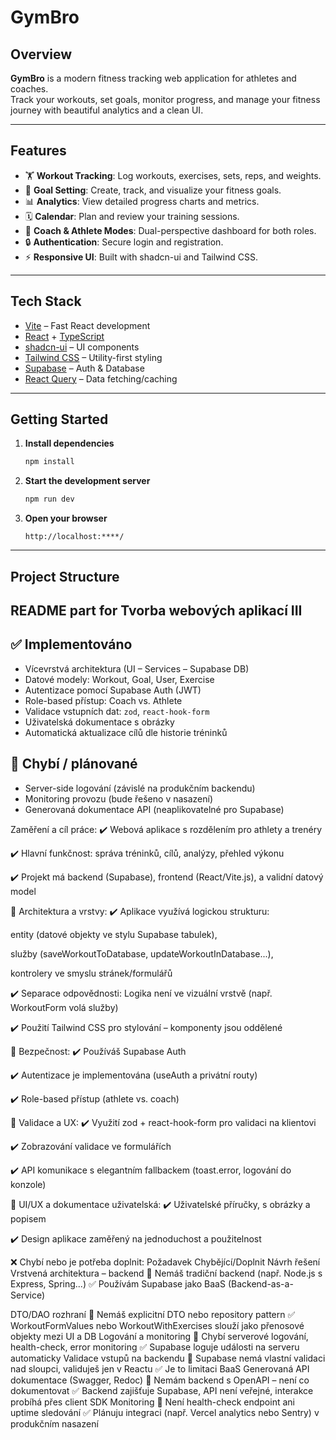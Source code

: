 # GymBro

## Overview

**GymBro** is a modern fitness tracking web application for athletes and coaches.  
Track your workouts, set goals, monitor progress, and manage your fitness journey with beautiful analytics and a clean UI.

---

## Features

- 🏋️ **Workout Tracking**: Log workouts, exercises, sets, reps, and weights.
- 🎯 **Goal Setting**: Create, track, and visualize your fitness goals.
- 📊 **Analytics**: View detailed progress charts and metrics.
- 🗓️ **Calendar**: Plan and review your training sessions.
- 👥 **Coach & Athlete Modes**: Dual-perspective dashboard for both roles.
- 🔒 **Authentication**: Secure login and registration.
- ⚡ **Responsive UI**: Built with shadcn-ui and Tailwind CSS.

---

## Tech Stack

- [Vite](https://vitejs.dev/) – Fast React development
- [React](https://react.dev/) + [TypeScript](https://www.typescriptlang.org/)
- [shadcn-ui](https://ui.shadcn.com/) – UI components
- [Tailwind CSS](https://tailwindcss.com/) – Utility-first styling
- [Supabase](https://supabase.com/) – Auth & Database
- [React Query](https://tanstack.com/query/latest) – Data fetching/caching

---

## Getting Started

1. **Install dependencies**
   ```bash
   npm install
   ```

2. **Start the development server**
   ```bash
   npm run dev
   ```

3. **Open your browser**
   ```
   http://localhost:****/
   ```

---

## Project Structure


## README part for Tvorba webových aplikací III
## ✅ Implementováno

- Vícevrstvá architektura (UI – Services – Supabase DB)
- Datové modely: Workout, Goal, User, Exercise
- Autentizace pomocí Supabase Auth (JWT)
- Role-based přístup: Coach vs. Athlete
- Validace vstupních dat: `zod`, `react-hook-form`
- Uživatelská dokumentace s obrázky
- Automatická aktualizace cílů dle historie tréninků

## 🚧 Chybí / plánované

- Server-side logování (závislé na produkčním backendu)
- Monitoring provozu (bude řešeno v nasazení)
- Generovaná dokumentace API (neaplikovatelné pro Supabase)



Zaměření a cíl práce:
✔️ Webová aplikace s rozdělením pro athlety a trenéry

✔️ Hlavní funkčnost: správa tréninků, cílů, analýzy, přehled výkonu

✔️ Projekt má backend (Supabase), frontend (React/Vite.js), a validní datový model

🔹 Architektura a vrstvy:
✔️ Aplikace využívá logickou strukturu:

entity (datové objekty ve stylu Supabase tabulek),

služby (saveWorkoutToDatabase, updateWorkoutInDatabase...),

kontrolery ve smyslu stránek/formulářů

✔️ Separace odpovědnosti: Logika není ve vizuální vrstvě (např. WorkoutForm volá služby)

✔️ Použití Tailwind CSS pro stylování – komponenty jsou oddělené

🔹 Bezpečnost:
✔️ Používáš Supabase Auth

✔️ Autentizace je implementována (useAuth a privátní routy)

✔️ Role-based přístup (athlete vs. coach)

🔹 Validace a UX:
✔️ Využití zod + react-hook-form pro validaci na klientovi

✔️ Zobrazování validace ve formulářích

✔️ API komunikace s elegantním fallbackem (toast.error, logování do konzole)

🔹 UI/UX a dokumentace uživatelská:
✔️ Uživatelské příručky, s obrázky a popisem

✔️ Design aplikace zaměřený na jednoduchost a použitelnost

❌ Chybí nebo je potřeba doplnit:
Požadavek	                                                                        Chybějící/Doplnit	                                                                                       Návrh řešení
Vrstvená architektura – backend	                                  🔸 Nemáš tradiční backend (např. Node.js s Express, Spring...)	                ✅ Používám Supabase jako BaaS (Backend-as-a-Service) 

DTO/DAO rozhraní	                                                 🔸 Nemáš explicitní DTO nebo repository pattern	                               ✅ WorkoutFormValues nebo WorkoutWithExercises slouží                                                                                                                                                          jako přenosové objekty mezi UI a DB
Logování a monitoring	                                           🔴 Chybí serverové logování, health-check, error monitoring	                   ✅ Supabase loguje události na serveru automaticky
Validace vstupů na backendu	                                     🔴 Supabase nemá vlastní validaci nad sloupci, validuješ jen v Reactu	          ✅ Je to limitaci BaaS 
Generovaná API dokumentace (Swagger, Redoc)                        🔴 Nemám backend s OpenAPI – není co dokumentovat	                               ✅ Backend zajišťuje Supabase, API není veřejné,                                                                                                                                                               interakce probíhá přes client SDK
Monitoring	                                                       🔴 Není health-check endpoint ani uptime sledování	                            ✅ Plánuju integraci (např. Vercel analytics nebo                                                                                                                                                              Sentry) v produkčním nasazení
